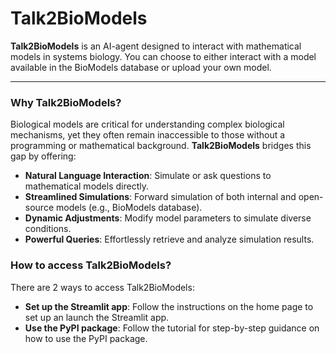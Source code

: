 # Talk2BioModels

**Talk2BioModels** is an AI-agent designed to interact with mathematical models in systems biology. You can choose to either interact with a model available in the BioModels database or upload your own model.

---

### Why Talk2BioModels?

Biological models are critical for understanding complex biological mechanisms, yet they often remain inaccessible to those without a programming or mathematical background. **Talk2BioModels** bridges this gap by offering:

- **Natural Language Interaction**: Simulate or ask questions to mathematical models directly.
- **Streamlined Simulations**: Forward simulation of both internal and open-source models (e.g., BioModels database).
- **Dynamic Adjustments**: Modify model parameters to simulate diverse conditions.
- **Powerful Queries**: Effortlessly retrieve and analyze simulation results.

### How to access Talk2BioModels?

There are 2 ways to access Talk2BioModels:

- **Set up the Streamlit app**: Follow the instructions on the home page to set up an launch the Streamlit app.
- **Use the PyPI package**: Follow the tutorial for step-by-step guidance on how to use the PyPI package.

